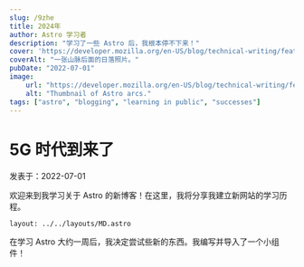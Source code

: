 ```yaml
---
slug: /9zhe
title: 2024年
author: Astro 学习者
description: "学习了一些 Astro 后，我根本停不下来！"
cover: 'https://developer.mozilla.org/en-US/blog/technical-writing/featured.png'
coverAlt: "一张山脉后面的日落照片。"
pubDate: "2022-07-01"
image:
    url: "https://developer.mozilla.org/en-US/blog/technical-writing/featured.png"
    alt: "Thumbnail of Astro arcs."
tags: ["astro", "blogging", "learning in public", "successes"]
---
```


# 5G 时代到来了

 发表于：2022-07-01

 欢迎来到我学习关于 Astro 的新博客！在这里，我将分享我建立新网站的学习历程。

```
layout: ../../layouts/MD.astro
```
在学习 Astro 大约一周后，我决定尝试些新的东西。我编写并导入了一个小组件！
